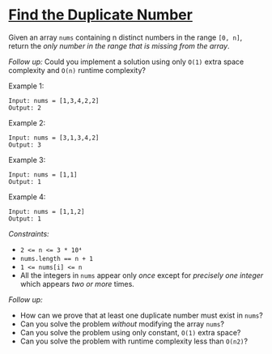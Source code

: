 # [Find the Duplicate Number](https://leetcode.com/problems/find-the-duplicate-number/)

Given an array `nums` containing n distinct numbers in the range `[0, n]`, return the *only number in the range that is missing from the array*.

*Follow up:* Could you implement a solution using only `O(1)` extra space complexity and `O(n)` runtime complexity?

Example 1:
```
Input: nums = [1,3,4,2,2]
Output: 2
```

Example 2:
```
Input: nums = [3,1,3,4,2]
Output: 3
```


Example 3:
```
Input: nums = [1,1]
Output: 1
```

Example 4:
```
Input: nums = [1,1,2]
Output: 1
```


*Constraints:* 
* `2 <= n <= 3 * 10⁴`
* `nums.length == n + 1`
* `1 <= nums[i] <= n`
* All the integers in `nums` appear only *once* except for *precisely one integer* which appears *two or more* times.

*Follow up:*
* How can we prove that at least one duplicate number must exist in `nums`?
* Can you solve the problem *without* modifying the array `nums`?
* Can you solve the problem using only constant, `O(1)` extra space?
* Can you solve the problem with runtime complexity less than `O(n2)`?